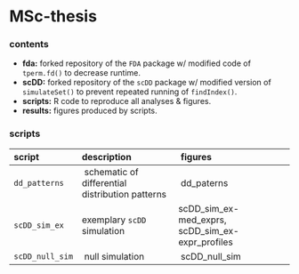 # MSc-thesis

### contents

- **fda:** forked repository of the `FDA` package w/ modified code of `tperm.fd()` to decrease runtime.
- **scDD:** forked repository of the `scDD` package w/ modified version of `simulateSet()` to prevent repeated running of `findIndex()`.
- **scripts:** R code to reproduce all analyses & figures.
- **results:** figures produced by scripts.

### scripts

script | description | figures
:------|:------------|:-------
`dd_patterns` | schematic of differential distribution patterns | dd_paterns
`scDD_sim_ex` | exemplary `scDD` simulation | scDD_sim_ex-med_exprs, scDD_sim_ex-expr_profiles
`scDD_null_sim` | null simulation | scDD_null_sim

